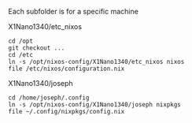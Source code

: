 Each subfolder is for a specific machine

X1Nano1340/etc_nixos

    cd /opt
    git checkout ...
    cd /etc
    ln -s /opt/nixos-config/X1Nano1340/etc_nixos nixos
    file /etc/nixos/configuration.nix

X1Nano1340/joseph

    cd /home/joseph/.config
    ln -s /opt/nixos-config/X1Nano1340/joseph nixpkgs
    file ~/.config/nixpkgs/config.nix
